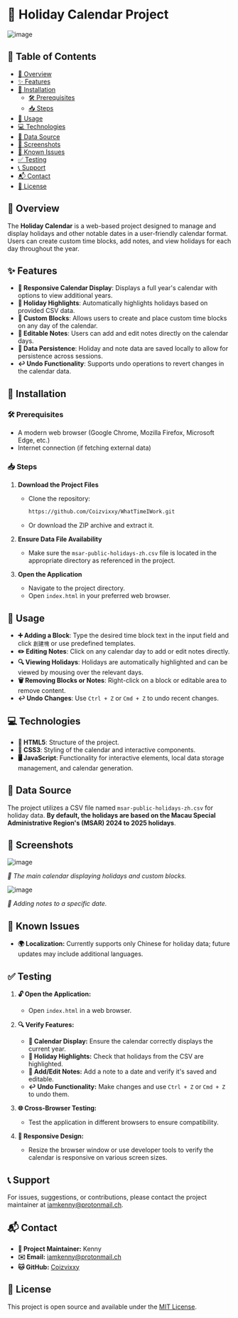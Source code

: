 # 📅 Holiday Calendar Project
![image](https://cdn.discordapp.com/attachments/1297886322807148655/1298903250195578952/1101729741073_.pic.png?ex=671b416b&is=6719efeb&hm=8a477fe40c61be57fccbcec42448530044661e77036985556229aca022af39b0&)
## 📜 Table of Contents
<!-- TOC start (generated with https://github.com/derlin/bitdowntoc) -->

- [📖 Overview](#-overview)
- [✨ Features](#-features)
- [🔧 Installation](#-installation)
   * [🛠️ Prerequisites](#-prerequisites)
   * [📥 Steps](#-steps)
- [🚀 Usage](#-usage)
- [💻 Technologies](#-technologies)
- [📂 Data Source](#-data-source)
- [📸 Screenshots](#-screenshots)
- [🐞 Known Issues](#-known-issues)
- [✅ Testing](#-testing)
- [📞 Support](#-support)
- [📬 Contact](#-contact)
- [📄 License](#-license)

<!-- TOC end -->


<!-- TOC --><a name="-overview"></a>
## 📖 Overview

The **Holiday Calendar** is a web-based project designed to manage and display holidays and other notable dates in a user-friendly calendar format. Users can create custom time blocks, add notes, and view holidays for each day throughout the year.

<!-- TOC --><a name="-features"></a>
## ✨ Features

- **📅 Responsive Calendar Display**: Displays a full year's calendar with options to view additional years.
- **🌟 Holiday Highlights**: Automatically highlights holidays based on provided CSV data.
- **🧱 Custom Blocks**: Allows users to create and place custom time blocks on any day of the calendar.
- **📝 Editable Notes**: Users can add and edit notes directly on the calendar days.
- **💾 Data Persistence**: Holiday and note data are saved locally to allow for persistence across sessions.
- **↩️ Undo Functionality**: Supports undo operations to revert changes in the calendar data.

<!-- TOC --><a name="-installation"></a>
## 🔧 Installation

<!-- TOC --><a name="-prerequisites"></a>
### 🛠️ Prerequisites

- A modern web browser (Google Chrome, Mozilla Firefox, Microsoft Edge, etc.)
- Internet connection (if fetching external data)

<!-- TOC --><a name="-steps"></a>
### 📥 Steps

1. **Download the Project Files**
   - Clone the repository:
     ```bash
     https://github.com/Coizvixxy/WhatTimeIWork.git
     ```
   - Or download the ZIP archive and extract it.

2. **Ensure Data File Availability**
   - Make sure the `msar-public-holidays-zh.csv` file is located in the appropriate directory as referenced in the project.

3. **Open the Application**
   - Navigate to the project directory.
   - Open `index.html` in your preferred web browser.

<!-- TOC --><a name="-usage"></a>
## 🚀 Usage

- **➕ Adding a Block**: Type the desired time block text in the input field and click `創建塊` or use predefined templates.
- **✏️ Editing Notes**: Click on any calendar day to add or edit notes directly.
- **🔍 Viewing Holidays**: Holidays are automatically highlighted and can be viewed by mousing over the relevant days.
- **🗑️ Removing Blocks or Notes**: Right-click on a block or editable area to remove content.
- **↩️ Undo Changes**: Use `Ctrl + Z` or `Cmd + Z` to undo recent changes.

<!-- TOC --><a name="-technologies"></a>
## 💻 Technologies

- **📄 HTML5**: Structure of the project.
- **🎨 CSS3**: Styling of the calendar and interactive components.
- **🖥️ JavaScript**: Functionality for interactive elements, local data storage management, and calendar generation.

<!-- TOC --><a name="-data-source"></a>
## 📂 Data Source

The project utilizes a CSV file named `msar-public-holidays-zh.csv` for holiday data. **By default, the holidays are based on the Macau Special Administrative Region's (MSAR) 2024 to 2025 holidays**.

<!-- TOC --><a name="-screenshots"></a>
## 📸 Screenshots

![image](https://cdn.discordapp.com/attachments/1297886322807148655/1298891848751910952/s1.png?ex=671b36cc&is=6719e54c&hm=21d3f10e5eed2e6b890d44405e4cf0cabd740241b3d120e974eaa50cee4f872a&)


*📅 The main calendar displaying holidays and custom blocks.*

![image](https://cdn.discordapp.com/attachments/1297886322807148655/1298891849230192720/s2.png?ex=671b36cd&is=6719e54d&hm=305604a82fb47b7f5e56d51e72c3c5e94bd1a2327492a377be824c29df979e4f&)

 
*📝 Adding notes to a specific date.*


<!-- TOC --><a name="-known-issues"></a>
## 🐞 Known Issues

- **🌍 Localization:** Currently supports only Chinese for holiday data; future updates may include additional languages.


<!-- TOC --><a name="-testing"></a>
## ✅ Testing

1. **🔓 Open the Application:**
   - Open `index.html` in a web browser.

2. **🔍 Verify Features:**
   - **📅 Calendar Display:** Ensure the calendar correctly displays the current year.
   - **🌟 Holiday Highlights:** Check that holidays from the CSV are highlighted.
   - **📝 Add/Edit Notes:** Add a note to a date and verify it's saved and editable.
   - **↩️ Undo Functionality:** Make changes and use `Ctrl + Z` or `Cmd + Z` to undo them.

3. **🌐 Cross-Browser Testing:**
   - Test the application in different browsers to ensure compatibility.

4. **📱 Responsive Design:**
   - Resize the browser window or use developer tools to verify the calendar is responsive on various screen sizes.


<!-- TOC --><a name="-support"></a>
## 📞 Support

For issues, suggestions, or contributions, please contact the project maintainer at [iamkenny@protonmail.ch](mailto:iamkenny@protonmail.ch).

<!-- TOC --><a name="-contact"></a>
## 📬 Contact

- **👤 Project Maintainer:** Kenny
- **✉️ Email:** [iamkenny@protonmail.ch](mailto:iamkenny@protonmail.ch)
- **🐱 GitHub:** [Coizvixxy](https://github.com/coizvixxy)

<!-- TOC --><a name="-license"></a>
## 📄 License

This project is open source and available under the [MIT License](LICENSE.md).
